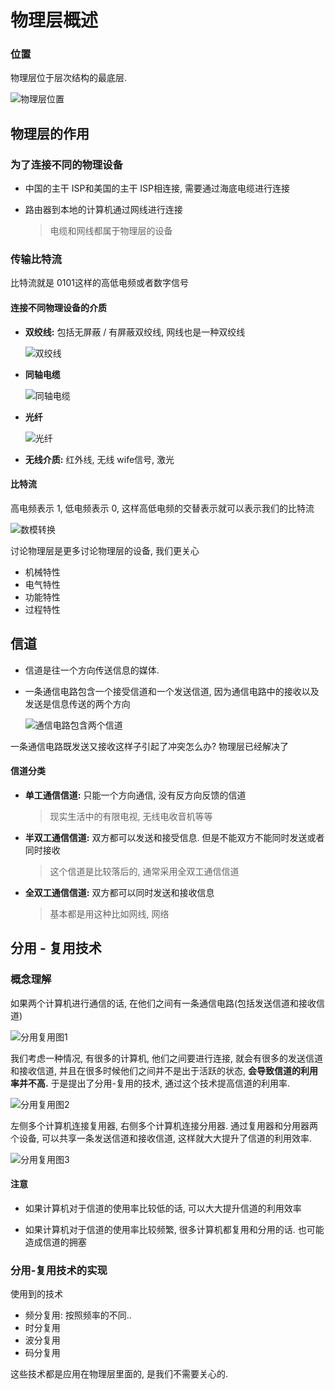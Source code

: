 # 物理层概述

### 位置

物理层位于层次结构的最底层. 

![物理层位置](E:\Git\秋招_基础知识\计算机网络\图片\第2章\物理层位置.png)



## 物理层的作用

### 为了连接不同的物理设备

* 中国的主干 ISP和美国的主干 ISP相连接, 需要通过海底电缆进行连接

* 路由器到本地的计算机通过网线进行连接

  > 电缆和网线都属于物理层的设备

### 传输比特流

比特流就是 0101这样的高低电频或者数字信号

#### 连接不同物理设备的介质

* **双绞线:** 包括无屏蔽 / 有屏蔽双绞线, 网线也是一种双绞线

  ![双绞线](E:\Git\秋招_基础知识\计算机网络\图片\第2章\双绞线.png)

* **同轴电缆**

  ![同轴电缆](E:\Git\秋招_基础知识\计算机网络\图片\第2章\同轴电缆.png)

* **光纤** 

  ![光纤](E:\Git\秋招_基础知识\计算机网络\图片\第2章\光纤.png)

* **无线介质:** 红外线, 无线 wife信号, 激光

#### 比特流

高电频表示 1, 低电频表示 0, 这样高低电频的交替表示就可以表示我们的比特流

![数模转换](E:\Git\秋招_基础知识\计算机网络\图片\第2章\数模转换.png)

讨论物理层是更多讨论物理层的设备, 我们更关心

* 机械特性
* 电气特性
* 功能特性
* 过程特性

## 信道

* 信道是往一个方向传送信息的媒体. 

* 一条通信电路包含一个接受信道和一个发送信道, 因为通信电路中的接收以及发送是信息传送的两个方向

  ![通信电路包含两个信道](E:\Git\秋招_基础知识\计算机网络\图片\第2章\通信电路包含两个信道.png)

  

一条通信电路既发送又接收这样子引起了冲突怎么办? 物理层已经解决了

#### 信道分类

* **单工通信信道:** 只能一个方向通信, 没有反方向反馈的信道

  > 现实生活中的有限电视, 无线电收音机等等

* **半双工通信信道:** 双方都可以发送和接受信息. 但是不能双方不能同时发送或者同时接收

  > 这个信道是比较落后的, 通常采用全双工通信信道

* **全双工通信信道:** 双方都可以同时发送和接收信息

  > 基本都是用这种比如网线, 网络



## 分用 - 复用技术

### 概念理解

如果两个计算机进行通信的话, 在他们之间有一条通信电路(包括发送信道和接收信道)

![分用复用图1](E:\Git\秋招_基础知识\计算机网络\图片\第2章\分用复用图1.png)

我们考虑一种情况, 有很多的计算机, 他们之间要进行连接, 就会有很多的发送信道和接收信道, 并且在很多时候他们之间并不是出于活跃的状态, **会导致信道的利用率并不高.** 于是提出了分用-复用的技术, 通过这个技术提高信道的利用率. 

![分用复用图2](E:\Git\秋招_基础知识\计算机网络\图片\第2章\分用复用图2.png)

左侧多个计算机连接复用器, 右侧多个计算机连接分用器. 通过复用器和分用器两个设备, 可以共享一条发送信道和接收信道, 这样就大大提升了信道的利用效率.  

![分用复用图3](E:\Git\秋招_基础知识\计算机网络\图片\第2章\分用复用图3.png)

#### 注意

* 如果计算机对于信道的使用率比较低的话, 可以大大提升信道的利用效率

* 如果计算机对于信道的使用率比较频繁, 很多计算机都复用和分用的话. 也可能造成信道的拥塞

### 分用-复用技术的实现

使用到的技术

* 频分复用: 按照频率的不同.. 
* 时分复用
* 波分复用
* 码分复用

这些技术都是应用在物理层里面的, 是我们不需要关心的. 